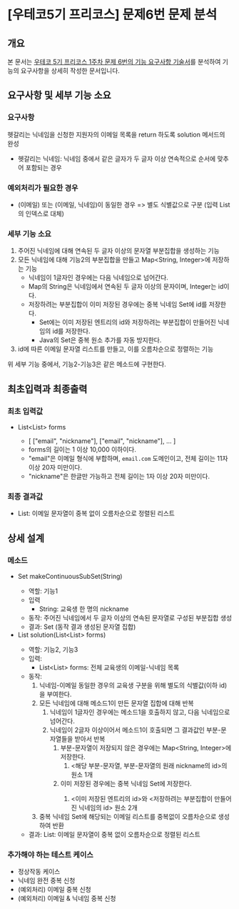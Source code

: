 # [우테코5기 프리코스] 문제6번 문제 분석
## 개요
본 문서는 [우테코 5기 프리코스 1주차 문제 6번의 기능 요구사항 기술서](https://github.com/DevJay1024/java-onboarding/blob/main/docs/PROBLEM6.md)를 분석하여 기능의 요구사항을 상세히 작성한 문서입니다.

## 요구사항 및 세부 기능 소요
### 요구사항
헷갈리는 닉네임을 신청한 지원자의 이메일 목록을 return 하도록 solution 메서드의 완성

- 헷갈리는 닉네임: 닉네임 중에서 같은 글자가 두 글자 이상 연속적으로 순서에 맞추어 포함되는 경우

### 예외처리가 필요한 경우
- (이메일) 또는 (이메일, 닉네임)이 동일한 경우 => 별도 식별값으로 구분 (입력 List의 인덱스로 대체)

### 세부 기능 소요
1. 주어진 닉네임에 대해 연속된 두 글자 이상의 문자열 부분집합을 생성하는 기능
2. 모든 닉네임에 대해 기능2의 부분집합을 만들고 Map<String, Integer>에 저장하는 기능
   - 닉네임이 1글자인 경우에는 다음 닉네임으로 넘어간다.
   - Map의 String은 닉네임에서 연속된 두 글자 이상의 문자이며, Integer는 id이다.
   - 저장하려는 부분집합이 이미 저장된 경우에는 중복 닉네임 Set에 id를 저장한다. 
     - Set에는 이미 저장된 엔트리의 id와 저장하려는 부분집합이 만들어진 닉네임의 id를 저장한다.
     - Java의 Set은 중복 원소 추가를 자동 방지한다. 
3. id에 따른 이메일 문자열 리스트를 만들고, 이를 오름차순으로 정렬하는 기능

위 세부 기능 중에서, 기능2-기능3은 같은 메소드에 구현한다.

## 최초입력과 최종출력
### 최초 입력값
- List<List<String>> forms
  - [ ["email", "nickname"], ["email", "nickname"], ... ]
  - forms의 길이는 1 이상 10,000 이하이다.
  - "email"은 이메일 형식에 부합하며, `email.com` 도메인이고, 전체 길이는 11자 이상 20자 미만이다.
  - "nickname"은 한글만 가능하고 전체 길이는 1자 이상 20자 미만이다.
  
### 최종 결과값
- List<String>: 이메일 문자열이 중복 없이 오름차순으로 정렬된 리스트


## 상세 설계
### 메소드
- Set<String> makeContinuousSubSet(String)
  - 역할: 기능1
  - 입력
    - String: 교육생 한 명의 nickname
  - 동작: 주어진 닉네임에서 두 글자 이상의 연속된 문자열로 구성된 부분집합 생성
  - 결과: Set<String> (동작 결과 생성된 문자열 집합)
- List<String> solution(List<List<String>> forms)
  - 역할: 기능2, 기능3
  - 입력: 
    - List<List<String>> forms: 전체 교육생의 이메일-닉네임 목록
  - 동작:
    1. 닉네임-이메일 동일한 경우의 교육생 구분을 위해 별도의 식별값(이하 id)을 부여한다.
    2. 모든 닉네임에 대해 메소드1이 만든 문자열 집합에 대해 반복
       1. 닉네임이 1글자인 경우에는 메소드1을 호출하지 않고, 다음 닉네임으로 넘어간다.
       2. 닉네임이 2글자 이상이어서 메소드1이 호출되면 그 결과값인 부분-문자열들을 받아서 반복
          1. 부분-문자열이 저장되지 않은 경우에는 Map<String, Integer>에 저장한다.
             1. <해당 부분-문자열, 부분-문자열의 원래 nickname의 id>의 원소 1개
          2. 이미 저장된 경우에는 중복 닉네임 Set<Integer>에 저장한다.
             1. <이미 저장된 엔트리의 id>와 <저장하려는 부분집합이 만들어진 닉네임의 id> 원소 2개
    3. 중복 닉네임 Set<Integer>에 해당되는 이메일 리스트를 중복없이 오름차순으로 생성하여 반환
  - 결과: List<String>: 이메일 문자열이 중복 없이 오름차순으로 정렬된 리스트

### 추가해야 하는 테스트 케이스
- 정상작동 케이스
- 닉네임 완전 중복 신청
- (예외처리) 이메일 중복 신청
- (예외처리) 이메일 & 닉네임 중복 신청